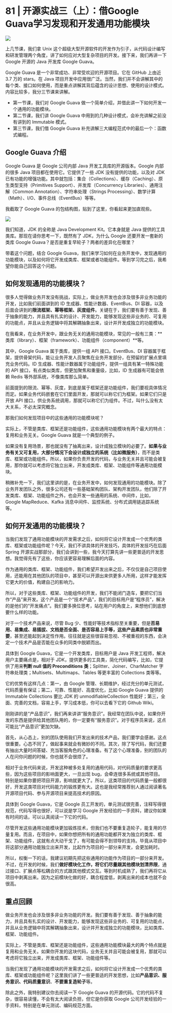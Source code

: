 # 81 | 开源实战三（上）：借Google Guava学习发现和开发通用功能模块

![](<../.gitbook/assets/image (150).png>)

上几节课，我们拿 Unix 这个超级大型开源软件的开发作为引子，从代码设计编写和研发管理两个角度，讲了如何应对大型复杂项目的开发。接下来，我们再讲一下 Google 开源的 Java 开发库 Google Guava。

Google Guava 是一个非常成功、非常受欢迎的开源项目。它在 GitHub 上由近 3.7 万的 stars。在 Java 项目开发中应用很广泛。当然，我们并不会讲解其中的每个类、接口如何使用，而是重点讲解其背后蕴含的设计思想、使用的设计模式。内容比较多，我分三节课来讲解。

* 第一节课，我们对 Google Guava 做一个简单介绍，并借此讲一下如何开发一个通用的功能模块。
* 第二节课，我们讲 Google Guava 中用到的几种设计模式，会补充讲解之前没有讲到的 Immutable 模式。
* 第三节课，我们借 Google Guava 补充讲解三大编程范式中的最后一个：函数式编程。

## Google Guava 介绍

Google Guava 是 Google 公司内部 Java 开发工具库的开源版本。Google 内部的很多 Java 项目都在使用它。它提供了一些 JDK 没有提供的功能，以及对 JDK 已有功能的增强功能。其中就包括：集合（Collections）、缓存（Caching）、原生类型支持（Primitives Support）、并发库（Concurrency Libraries）、通用注解（Common Annotation）、字符串处理（Strings Processing）、数学计算（Math）、I/O、事件总线（EventBus）等等。

我截取了 Google Guava 的包结构图，贴到了这里，你看起来更加直观些。

![](<../.gitbook/assets/image (23).png>)

我们知道，JDK 的全称是 Java Development Kit。它本身就是 Java 提供的工具类库。那现在请你思考一下，既然有了 JDK，为什么 Google 还要开发一套新的类库 Google Guava？是否是重复早轮子？两者的差异化在哪里？

带着这个问题，结合 Google Guava，我们来学习如何在业务开发中，发现通用的功能模块，以及如何将它开发成类库、框架或者功能组件。等到学习完之后，我希望你能自己回答这个问题。

## 如何发现通用的功能模块？

很多人觉得做业务开发没有挑战，实际上，做业务开发也会涉及很多非业务功能的开发，比如我们前面讲到的 ID 生成器、性能计数器、EventBus、DI 容器，以及后面会讲到的**限流框架、幂等框架、灰度组件**。关键在于，我们要有善于发现、善于抽象的能力，并且具有扎实的设计、开发能力，能够发现这些非业务的、可复用的功能点，并且从业务逻辑中将其解耦抽象出来，设计并开发成独立的功能模块。

在我看来，在业务开发中，跟业务无关的通用功能模块，常见的一般有三类：**类库（library）、框架（framework）、功能组件（component）**等。

其中，Google Guava 属于类库，提供一组 API 接口。EventBus、DI 容器属于框架，提供骨架代码，能让业务开发人员聚焦在业务开发部分，在预留的扩展点里填充业务代码。ID 生成器、性能计数器属于功能组件，提供一组具有某一特殊功能的 API 接口，有点类似类库，但更加聚焦和重量级，比如，ID 生成器有可能会依赖 Redis 等外部系统，不像类库那么简单。

前面提到的限流、幂等、灰度，到底是属于框架还是功能组件，我们要视具体情况而定。如果业务代码嵌套在它们里面开发，那就可以称它们为框架。如果它们只是开放 API 接口，供业务系统调用，那就可以称它们为组件。不过，叫什么没有太大关系，不必太深究概念。

那我们如何发现项目中的这些通用的功能模块呢？

实际上，不管是类库、框架还是功能组件，这些通用功能模块有两个最大的特点：复用和业务无关。Google Guava 就是一个典型的例子。

如果没有复用场景，那也就没有了抽离出来，设计成独立模块的必要了。**如果与业务有关又可复用，大部分情况下会设计成独立的系统（比如微服务）**，而不是类库、框架或功能组件。所以，如果你负责开发的代码，与业务无关并且可能会被复用，那你就可以考虑将它独立出来，开发成类库、框架、功能组件等通用功能模块。

稍微补充一下，我们这里讲的是，在业务开发中，如何发现通用的功能模块。除了业务开发团队之外，很多公司还有一些基础架构团队、架构开发团队，他们除了开发类库、框架、功能组件之外，也会开发一些通用的系统、中间件，比如，Google MapReduce、Kafka 消息中间件、监控系统、分布式调用链追踪系统等。

## 如何开发通用的功能模块？

当我们发现了通用功能模块的开发需求之后，如何将它设计开发成一个优秀的类库、框架或功能组件呢？今天，我们不讲具体的开发技巧，具体的开发技巧在后面 Spring 开源实战那部分，我们会讲到一些，我今天打算先讲一些更普适的开发思想。我觉得先有了这些，你应该更容易理解后面的内容。

作为通用的类库、框架、功能组件，我们希望开发出来之后，不仅仅是自己项目使用，还能用在其他团队的项目中，甚至可以开源出来供更多人所用，这样才能发挥它更大的价值，构建自己的影响力。

所以，对于这些类库、框架、功能组件的开发，我们不能闭门造车，要把它们当作“产品”来开发。这个产品是一个“技术产品”，我们的目标用户是“程序员”，解决的是他们的“开发痛点”。我们要多换位思考，站在用户的角度上，来想他们到底想要什么样的功能。

对于一个技术产品来说，尽管 Bug 少、性能好等技术指标至关重要，但是**否易用、易集成、易插拔、文档是否全面、是否容易上手等，这些产品素质也非常重要**，甚至还能起到决定性作用。往往就是这些很容易忽视、不被重视的东西，会决定一个技术产品是否能在众多的同类中脱颖而出。

具体到 Google Guava，它是一个开发类库，目标用户是 Java 开发工程师，解决用户主要痛点是，相对于 JDK，提供更多的工具类，简化代码编写，比如，它提供了用来**判断 null 值的 Preconditions 类**；Splitter、Joiner、CharMatcher 字符串处理类；Multisets、Multimaps、Tables 等更丰富的 Collections 类等等。

它的优势有这样几点：第一，由 Google 管理、长期维护，经过充分的单元测试，代码质量有保证；第二，可靠、性能好、高度优化，比如 Google Guava 提供的 Immutable Collections 要比 JDK 的 unmodifiableCollection 性能好；第三，全面、完善的文档，容易上手，学习成本低，你可以去看下它的 Github Wiki。

刚刚讲的是“产品意识”，我们再来讲讲“服务意识”。我经常在团队中说，如果你开发的东西是提供给其他团队用的，你一定要有“服务意识”。对于程序员来说，这点可能比“产品意识”更加欠缺。

首先，从心态上，别的团队使用我们开发出来的技术产品，我们要学会感谢。这点很重要。心态不同了，做起事来就会有微妙的不同。其次，除了写代码，我们还要有抽出大量时间答疑、充当客服角色的心理准备。有了这个心理准备，别的团队的人在问你问题的时候，你也就不会很烦了。

相对于业务代码来说，开发这种被多处复用的通用代码，对代码质量的要求更高些，因为这些项目的影响面更大，一旦出现 bug，会牵连很多系统或其他项目。特别是如果你要把项目开源，影响就更大了。所以，这类项目的代码质量一般都很好，开发这类项目对代码能力的锻炼更有大。这也是我经常推荐别人通过阅读著名开源项目代码、参与开源项目来提高技术的原因。

具体到 Google Guava，它是 Google 员工开发的，单元测试很完善，注释写得很规范，代码写得也很好，可以说是学习 Google 开发经验的一手资料，建议你如果有时间的话，可以认真阅读一下它的代码。

尽管开发这些通用功能模块更加锻炼技术，但我们也不要重复造轮子，能复用的尽量复用。而且，在项目中，如果你想把所有的通用功能都开发为独立的类库、框架、功能组件，这就有点大动干戈了，有可能会得不到领导的支持。毕竟从项目中将这部分通用功能独立出来开发，比起作为项目的一部分来开发，会更加耗时。

所以，权衡一下的话，我建议初期先把这些通用的功能作为项目的一部分来开发。不过，在开发的时候，我们**做好模块化工作，将它们尽量跟其他模块划清界限**，通过接口、扩展点等松耦合的方式跟其他模式交互。等到时机成熟了，我们再将它从项目中剥离出来。因为之前模块化做的好，耦合程度低，剥离出来的成本也就不会很高。

## 重点回顾

做业务开发也会涉及很多非业务功能的开发。我们要有善于发现、善于抽象的能力，并且具有扎实的设计、开发能力，能够发现这些非业务的、可复用的功能点，并且从业务逻辑中将其解耦抽象出来，设计并开发成独立的功能模块，比如类库、框架、功能组件。

实际上，不管是类库、框架还是功能组件，这些通用功能模块最大的两个特点就是复用和业务无关。如果你开发的这块代码，业务无关并且可能会被复用，那就可以考虑将它独立出来，开发成类库、框架、功能组件等。

当我们发现了通用功能模块的开发需求之后，如何将它设计开发成一个优秀的类库、框架或功能组件呢？这里我们讲了一些更普适的开发思想，比如**产品意识、服务意识、代码质量意识**、**不要重复造轮子**等。

除此之外，我特别建议你去阅读一下 Google Guava 的开源代码。它的代码不复杂，很容易读懂，不会有太大阅读负担，但它是你获取 Google 公司开发经验的一手资料，特别是在单元测试、编码规范方面。

